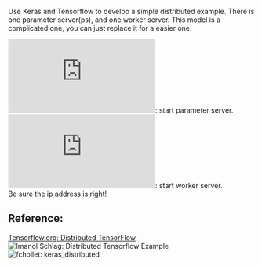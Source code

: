 Use Keras and Tensorflow to develop a simple distributed example.
There is one parameter server(ps), and one worker server.
This model is a complicated one, you can just replace it for a easier one.

![ps.py](https://github.com/THUfl12/Tensorflow/blob/master/Keras/Simple_Distributed_Test/ps.py): start parameter server. <br>
![worker.py](https://github.com/THUfl12/Tensorflow/blob/master/Keras/Simple_Distributed_Test/worker.py): start worker server. <br>
Be sure the ip address is right!

Reference:
------------------------------------------------
[Tensorflow.org: Distributed TensorFlow ](http://www.tensorflow.org/deploy/distributed) <br>
![Imanol Schlag: Distributed Tensorflow Example ](http://ischlag.github.io/2016/06/12/async-distributed-tensorflow/) <br>
![fchollet: keras_distributed ](http://gist.github.com/fchollet/2c9b029f505d94e6b8cd7f8a5e244a4e)
